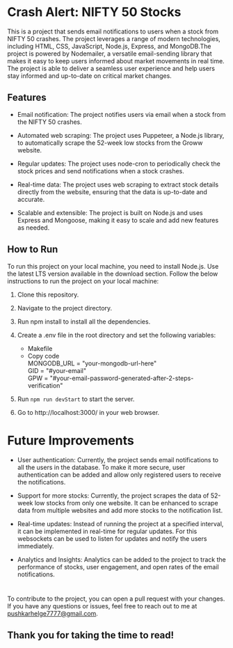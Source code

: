 # Crash Alert: NIFTY 50 Stocks

This is a project that sends email notifications to users when a stock from NIFTY 50 crashes. The project leverages a range of modern technologies, including HTML, CSS, JavaScript, Node.js, Express, and MongoDB.The project is powered by Nodemailer, a versatile email-sending library that makes it easy to keep users informed about market movements in real time. The project is able to deliver a seamless user experience and help users stay informed and up-to-date on critical market changes.

## Features

* Email notification: The project notifies users via email when a stock from the NIFTY 50 crashes.

* Automated web scraping: The project uses Puppeteer, a Node.js library, to automatically scrape the 52-week low stocks from the Groww website.

* Regular updates: The project uses node-cron to periodically check the stock prices and send notifications when a stock crashes.

* Real-time data: The project uses web scraping to extract stock details directly from the website, ensuring that the data is up-to-date and accurate.

* Scalable and extensible: The project is built on Node.js and uses Express and Mongoose, making it easy to scale and add new features as needed.

## How to Run
To run this project on your local machine, you need to install Node.js. Use the latest LTS version available in the download section.
Follow the below instructions to run the project on your local machine:

1. Clone this repository. 
2. Navigate to the project directory.
3. Run npm install to install all the dependencies.

4. Create a .env file in the root directory and set the following variables:
    * Makefile
    * Copy code <br>
        MONGODB_URL = "your-mongodb-url-here" <br>
        GID = "#your-email" <br>
        GPW = "#your-email-password-generated-after-2-steps-verification" 

5. Run `npm run devStart` to start the server.

6. Go to http://localhost:3000/ in your web browser.

# Future Improvements

* User authentication: Currently, the project sends email notifications to all the users in the database. To make it more secure, user authentication can be added and allow only registered users to receive the notifications.

* Support for more stocks: Currently, the project scrapes the data of 52-week low stocks from only one website. It can be enhanced to scrape data from multiple websites and add more stocks to the notification list.

* Real-time updates: Instead of running the project at a specified interval, it can be implemented in real-time for regular updates. For this websockets can be used to listen for updates and notify the users immediately.

* Analytics and Insights: Analytics can be added to the project to track the performance of stocks, user engagement, and open rates of the email notifications. 

# 

To contribute to the project, you can open a pull request with your changes.    
If you have any questions or issues, feel free to reach out to me at pushkarhelge7777@gmail.com. 

## Thank you for taking the time to read!